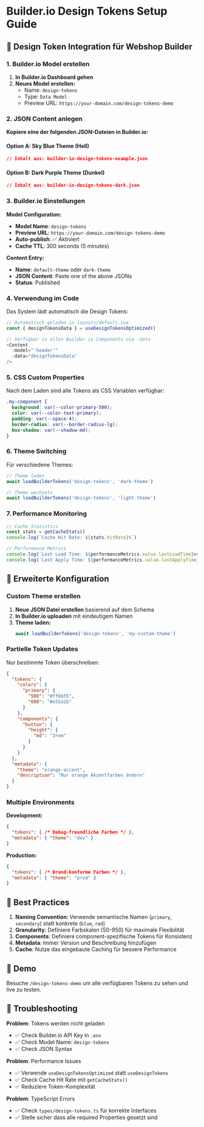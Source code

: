 # Builder.io Design Tokens Setup Guide

## 🎨 Design Token Integration für Webshop Builder

### 1. Builder.io Model erstellen

1. **In Builder.io Dashboard gehen**
2. **Neues Model erstellen:**
   - Name: `design-tokens`
   - Type: `Data Model`
   - Preview URL: `https://your-domain.com/design-tokens-demo`

### 2. JSON Content anlegen

**Kopiere eine der folgenden JSON-Dateien in Builder.io:**

#### Option A: Sky Blue Theme (Hell)
```json
// Inhalt aus: builder-io-design-tokens-example.json
```

#### Option B: Dark Purple Theme (Dunkel) 
```json
// Inhalt aus: builder-io-design-tokens-dark.json
```

### 3. Builder.io Einstellungen

**Model Configuration:**
- **Model Name**: `design-tokens`
- **Preview URL**: `https://your-domain.com/design-tokens-demo`
- **Auto-publish**: ✅ Aktiviert
- **Cache TTL**: 300 seconds (5 minutes)

**Content Entry:**
- **Name**: `default-theme` oder `dark-theme`
- **JSON Content**: Paste one of the above JSONs
- **Status**: Published

### 4. Verwendung im Code

Das System lädt automatisch die Design Tokens:

```typescript
// Automatisch geladen in layouts/default.vue
const { designTokensData } = useDesignTokensOptimized()

// Verfügbar in allen Builder.io Components via :data
<Content 
  :model="'header'" 
  :data="designTokensData"
/>
```

### 5. CSS Custom Properties

Nach dem Laden sind alle Tokens als CSS Variablen verfügbar:

```css
.my-component {
  background: var(--color-primary-500);
  color: var(--color-text-primary);
  padding: var(--space-4);
  border-radius: var(--border-radius-lg);
  box-shadow: var(--shadow-md);
}
```

### 6. Theme Switching

Für verschiedene Themes:

```typescript
// Theme laden
await loadBuilderTokens('design-tokens', 'dark-theme')

// Theme wechseln
await loadBuilderTokens('design-tokens', 'light-theme')
```

### 7. Performance Monitoring

```typescript
// Cache Statistics
const stats = getCacheStats()
console.log(`Cache Hit Rate: ${stats.hitRate}%`)

// Performance Metrics
console.log(`Last Load Time: ${performanceMetrics.value.lastLoadTime}ms`)
console.log(`Last Apply Time: ${performanceMetrics.value.lastApplyTime}ms`)
```

## 🔧 Erweiterte Konfiguration

### Custom Theme erstellen

1. **Neue JSON Datei erstellen** basierend auf dem Schema
2. **In Builder.io uploaden** mit eindeutigem Namen
3. **Theme laden:**
   ```typescript
   await loadBuilderTokens('design-tokens', 'my-custom-theme')
   ```

### Partielle Token Updates

Nur bestimmte Token überschreiben:

```json
{
  "tokens": {
    "colors": {
      "primary": {
        "500": "#ff6b35",
        "600": "#e55a2b"
      }
    },
    "components": {
      "button": {
        "height": {
          "md": "3rem"
        }
      }
    }
  },
  "metadata": {
    "theme": "orange-accent",
    "description": "Nur orange Akzentfarben ändern"
  }
}
```

### Multiple Environments

**Development:**
```json
{
  "tokens": { /* Debug-freundliche Farben */ },
  "metadata": { "theme": "dev" }
}
```

**Production:**
```json
{
  "tokens": { /* Brand-konforme Farben */ },
  "metadata": { "theme": "prod" }
}
```

## 🚀 Best Practices

1. **Naming Convention**: Verwende semantische Namen (`primary`, `secondary`) statt konkrete (`blue`, `red`)
2. **Granularity**: Definiere Farbskalen (50-950) für maximale Flexibilität
3. **Components**: Definiere component-spezifische Tokens für Konsistenz
4. **Metadata**: Immer Version und Beschreibung hinzufügen
5. **Cache**: Nutze das eingebaute Caching für bessere Performance

## 🎯 Demo

Besuche `/design-tokens-demo` um alle verfügbaren Tokens zu sehen und live zu testen.

## 🐛 Troubleshooting

**Problem**: Tokens werden nicht geladen
- ✅ Check Builder.io API Key in `.env`
- ✅ Check Model Name: `design-tokens`
- ✅ Check JSON Syntax

**Problem**: Performance Issues
- ✅ Verwende `useDesignTokensOptimized` statt `useDesignTokens`
- ✅ Check Cache Hit Rate mit `getCacheStats()`
- ✅ Reduziere Token-Komplexität

**Problem**: TypeScript Errors
- ✅ Check `types/design-tokens.ts` für korrekte Interfaces
- ✅ Stelle sicher dass alle required Properties gesetzt sind